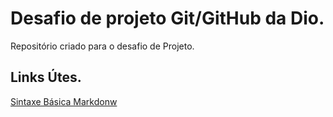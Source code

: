 # Desafio de projeto Git/GitHub da Dio.
Repositório criado para o desafio de Projeto.
## Links Útes.
[Sintaxe Básica Markdonw](https://www.markdownguide.org/basic-syntax/)
